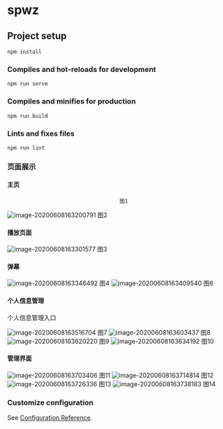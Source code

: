 # spwz

## Project setup
```
npm install
```

### Compiles and hot-reloads for development
```
npm run serve
```

### Compiles and minifies for production
```
npm run build
```

### Lints and fixes files
```
npm run lint
```

### 页面展示

#### 主页
										图1

![image-20200608163200791](C:\Users\Haoren\AppData\Roaming\Typora\typora-user-images\image-20200608163200791.png)
										图2

#### 播放页面

![image-20200608163301577](C:\Users\Haoren\AppData\Roaming\Typora\typora-user-images\image-20200608163301577.png)
											图3

#### 弹幕

![image-20200608163346492](C:\Users\Haoren\AppData\Roaming\Typora\typora-user-images\image-20200608163346492.png)
											图4
![image-20200608163409540](C:\Users\Haoren\AppData\Roaming\Typora\typora-user-images\image-20200608163409540.png)
										图6

#### 个人信息管理

个人信息管理入口

![image-20200608163516704](C:\Users\Haoren\AppData\Roaming\Typora\typora-user-images\image-20200608163516704.png)
										图7
![image-20200608163603437](C:\Users\Haoren\AppData\Roaming\Typora\typora-user-images\image-20200608163603437.png)
										图8
![image-20200608163620220](C:\Users\Haoren\AppData\Roaming\Typora\typora-user-images\image-20200608163620220.png)
										图9
![image-20200608163634192](C:\Users\Haoren\AppData\Roaming\Typora\typora-user-images\image-20200608163634192.png)
										图10

#### 管理界面

![image-20200608163703406](C:\Users\Haoren\AppData\Roaming\Typora\typora-user-images\image-20200608163703406.png)
										图11
![image-20200608163714814](C:\Users\Haoren\AppData\Roaming\Typora\typora-user-images\image-20200608163714814.png)
										图12
![image-20200608163726336](C:\Users\Haoren\AppData\Roaming\Typora\typora-user-images\image-20200608163726336.png)
										图13
![image-20200608163738183](C:\Users\Haoren\AppData\Roaming\Typora\typora-user-images\image-20200608163738183.png)
										图14

### Customize configuration

See [Configuration Reference](https://cli.vuejs.org/config/).

[C:\Users\Haoren\AppData\Roaming\Typora\typora-user-images\image-20200608163703406.png]:base64



